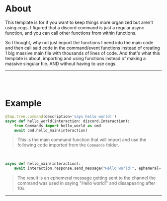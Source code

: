 # About
This template is for if you want to keep things more organized but aren't using cogs. I figured that a discord command is just a regular async function, and you can call other functions from within functions.

So I thought, why not just import the functions I need into the main code and then call said code in the command/event functions instead of creating 1 big massive main file with thousands of lines of code.
And that's what this template is about, importing and using functions instead of making a massive singular file. AND without having to use cogs.
__ __

<br>
<br>

# Example
```python
@tmp.tree.command(description='says hello world!')
async def hello_world(interaction: discord.Interaction):
    from Commands import hello_world as cmd
    await cmd.hello_main(interaction)
```
> This is the main command function that will import and use the following code imported from the `Commands` folder.

<br>

```python
async def hello_main(interaction):
    await interaction.response.send_message("Hello world!", ephemeral=True, delete_after=10)
```
> The result is an ephemeral message getting sent to the channel the command was used in saying "Hello world!" and dissapearing after 10s.
__ __
